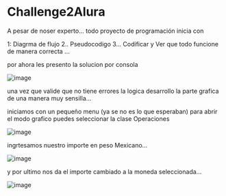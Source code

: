 # Challenge2Alura

A pesar de noser experto... todo proyecto de programación inicia con

1: Diagrma de flujo
2.. Pseudocodigo
3... Codificar y Ver que todo funcione de manera correcta ... 

por ahora les presento la solucion por consola 

![image](https://github.com/zashj/Challenge2Alura/assets/41695358/769ff2eb-5a11-403b-9c67-47f369b94644)

una vez que valide que no tiene errores la logica desarrollo la parte grafica de una manera muy sensilla... 

iniciamos con un pequeño menu (ya se no es lo que esperaban) para abrir el modo grafico puedes seleccionar la clase Operaciones



![image](https://github.com/zashj/Challenge2Alura/assets/41695358/5c583019-efe0-4516-8d40-dd7f3aad2a63)


ingrtesamos nuestro importe en peso Mexicano...


![image](https://github.com/zashj/Challenge2Alura/assets/41695358/6294e314-2f87-4793-acc3-336cfedfef1d)

y por ultimo nos da el importe cambiado a la moneda seleccionada... 


![image](https://github.com/zashj/Challenge2Alura/assets/41695358/7422d004-6240-49f6-b5c6-d88da2f4c32a)
